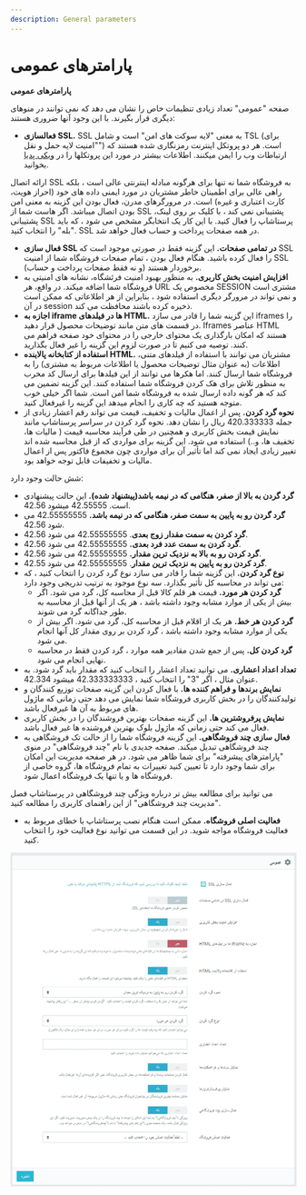 ```yaml
---
description: General parameters
---
```


# پارامترهای عمومی

**پارامترهای عمومی**

صفحه "عمومی" تعداد زیادی تنظیمات خاص را نشان می دهد که نمی توانند در منوهای دیگری قرار بگیرند. با این وجود آنها ضروری هستند:

* **فعالسازی SSL.** SSL به معنی "لایه سوکت های امن" است و شامل TSL \(برای "امنیت لایه حمل و نقل"\) است. هر دو پروتکل اینترنت رمزنگاری شده هستند که ارتباطات وب را ایمن میکنند. اطلاعات بیشتر در مورد این پروتکلها را در [ویکی پدیا](http://en.wikipedia.org/wiki/Secure_Sockets_Layer) بخوانید.

ارائه اتصال SSL به فروشگاه شما نه تنها برای هرگونه مبادله اینترنتی عالی است ، بلکه راهی عالی برای اطمینان خاطر مشتریان در مورد ایمنی داده های خود \(احراز هویت، کارت اعتباری و غیره\) است. در مرورگرهای مدرن، فعال بودن این گزینه به معنی امن بودن اتصال میباشد. اگر هاست شما از SSL پشتیبانی نمی کند ، با کلیک بر روی لینک، پشتیبانی SSL پرستاشاپ را فعال کنید. با این کار یک انتخابگر مشخص می شود ، که باید "بله" را انتخاب کنید. SSL در همه صفحات پرداخت و حساب فعال خواهد شد.

* **فعال سازی SSL در تمامی صفحات.** این گزینه فقط در صورتی موجود است که SSL را فعال کرده باشید. هنگام فعال بودن ، تمام صفحات فروشگاه شما از امنیت SSL برخوردار هستند \(و نه فقط صفحات پرداخت و حساب\).
* **افزایش امنیت بخش کاربری.** به منظور بهبود امنیت فرئشگاه، نشانه های امنیتی به فروشگاه شما اضافه میکند. در واقع، هر URL مخصوص یک SESSION مشتری است و نمی تواند در مرورگر دیگری استفاده شود ، بنابراین از هر اطلاعاتی که ممکن است در آن session ذخیره کرده باشند محافظت می کند.
* **اجازه به iframe ها در فیلدهای HTML.** این گزینه شما را قادر می سازد iframes را در قسمت های متن مانند توضیحات محصول قرار دهید. Iframes عناصر HTML هستند که امکان بارگذاری یک محتوای خارجی را در محتوای خود صفحه فراهم می کنند. توصیه می کنیم تا در صورت لزوم این گزینه را غیر فعال بگذارید.
* **استفاده از کتابخانه پالاینده HTML.** مشتریان می توانند با استفاده از فیلدهای متنی، اطلاعات \(به عنوان مثال توضیحات محصول یا اطلاعات مربوط به مشتری\) را به فروشگاه شما ارسال کنند. اما هکرها می توانند از این فیلدها برای ارسال کد مخرب به منظور تلاش برای هک کردن فروشگاه شما استفاده کنند. این گزینه تضمین می کند که هر گونه داده ارسال شده به فروشگاه شما امن است. شما اگر خیلی خوب متوجه هستید که چه کاری را انجام میدهد این گزینه را غیرفعال کنید.
* **نحوه گرد کردن.** پس از اعمال مالیات و تخفیف، قیمت می تواند رقم اعشار زیادی از جمله 420.333333 ریال را نشان دهد. نحوه گرد کردن در سراسر پرستاشاپ مانند نمایش قیمت بخش کاربری و همچنین در طی فرآیند محاسبه قیمت \( مالیات ها، تخفیف ها، و..\) استفاده می شود. این گزینه برای مواردی که از قبل محاسبه شده اند تغییر زیادی ایجاد نمی کند اما تأثیر آن برای مواردی چون مجموع فاکتور پس از اعمال مالیات و تخفیفات قابل توجه خواهد بود.

شش حالت وجود دارد:

* **گرد گردن به بالا از صفر، هنگامی که در نیمه باشد\(پیشنهاد شده\).** این حالت پیشنهادی است. 42.55555 میشود 42.56.
* **گرد گردن رو به پایین به سمت صفر، هنگامی که در نیمه باشد.** 42.55555555 می شود 42.56.
* **گرد کردن به سمت مقدار زوج بعدی**. 42.55555555 می شود 42.56.
* **گرد کردن به سمت عدد فرد بعدی.** 42.55555555 می شود 42.56.
* **گرد کردن رو به بالا به نزدیک ترین مقدار.** 42.55555555 می شود 42.56.
* **گرد کردن رو به پایین به نزدیک ترین مقدار**. 42.55555555 می شود 42.55.
* **نوع گرد کردن.** این گزینه شما را قادر می سازد نوع گرد کردن را انتخاب کنید ، که می تواند در محاسبه کل تأثیر بگذارد. سه نوع موجود به ترتیب تدریجی وجود دارد:
  * **گرد کردن هر مورد.** قیمت هر قلم کالا قبل از محاسبه کل، گرد می شود. اگر بیش از یکی از موارد مشابه وجود داشته باشد ، هر یک از آنها قبل از محاسبه به طور جداگانه گرد می شوند.
  * **گرد کردن هر خط.** هر یک از اقلام قبل از محاسبه کل، گرد می شود. اگر بیش از یکی از موارد مشابه وجود داشته باشد ، گرد کردن بر روی مقدار کل آنها انجام می شود.
  * **گرد کردن کل.** پس از جمع شدن مقادیر همه موارد ، گرد کردن فقط در محاسبه نهایی انجام می شود.
* **تعداد اعداد اعشاری.** می توانید تعداد اعشار را انتخاب کنید که مقدار باید گرد شود. به عنوان مثال ، اگر "3" را انتخاب کنید ، 42.333333333 میشود 42.334.
* **نمایش برندها و فراهم کننده ها.** با فعال کردن این گزینه صفحات توزیع کنندگان و تولیدکنندگان را در بخش کاربری فروشگاه شما نمایش می دهد حتی زمانی که ماژول های مربوط به آن ها غیرفعال باشد.
* **نمایش پرفروشترین ها.** این گزینه صفحات بهترین فروشندگان را در بخش کاربری فعال می کند حتی زمانی که ماژول بلوک بهترین فروشنده ها غیر فعال باشد.
* **فعال سازی چند فروشگاهی.** این گزینه فروشگاه شما را از حالت تک فروشگاهی به چند فروشگاهی تبدیل میکند. صفحه جدیدی با نام "چند فروشگاهی" در منوی "پارامترهای پیشرفته" برای شما ظاهر می شود. در هر صفحه مدیریت این امکان برای شما وجود دارد تا تعیین کنید تغییرات به تمام فروشگاه ها، گروه خاصی از فروشگاه ها و یا تنها یک فروشگاه اعمال شود.

می توانید برای مطالعه بیش تر درباره ویژگی چند فروشگاهی در پرستاشاپ فصل "مدیریت چند فروشگاهی" از این راهنمای کاربری را مطالعه کنید.

* **فعالیت اصلی فروشگاه.** ممکن است هنگام نصب پرستاشاپ با خطای مربوط به فعالیت فروشگاه مواجه شوید. در این قسمت می توانید نوع فعالیت خود را انتخاب کنید.

![](../../../.gitbook/assets/0%20%2856%29.png)

